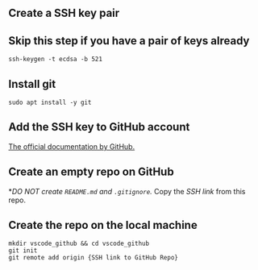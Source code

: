 ## Create a SSH key pair

## Skip this step if you have a pair of keys already

```shell
ssh-keygen -t ecdsa -b 521
```

## Install git

```shell
sudo apt install -y git
```

## Add the SSH key to GitHub account

[The official documentation by GitHub.](https://help.github.com/en/github/aut...)

## Create an empty repo on GitHub

 **DO NOT create `README.md` and `.gitignore`.*
Copy the *SSH link* from this repo.

## Create the repo on the local machine

```shell
mkdir vscode_github && cd vscode_github
git init
git remote add origin {SSH link to GitHub Repo}
```